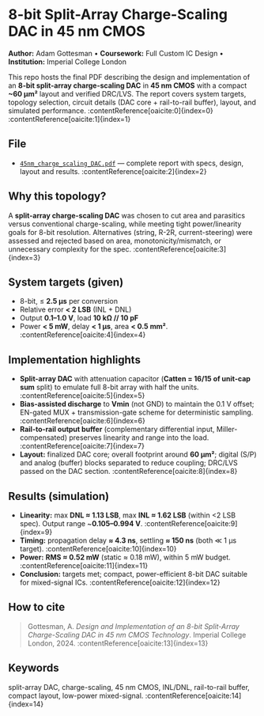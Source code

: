 # 8-bit Split-Array Charge-Scaling DAC in 45 nm CMOS

**Author:** Adam Gottesman • **Coursework:** Full Custom IC Design • **Institution:** Imperial College London

This repo hosts the final PDF describing the design and implementation of an **8-bit split-array charge-scaling DAC** in **45 nm CMOS** with a compact **~60 µm²** layout and verified DRC/LVS. The report covers system targets, topology selection, circuit details (DAC core + rail-to-rail buffer), layout, and simulated performance. :contentReference[oaicite:0]{index=0} :contentReference[oaicite:1]{index=1}

## File
- [`45nm_charge_scaling_DAC.pdf`](45nm_charge_scaling_DAC.pdf) — complete report with specs, design, layout and results. :contentReference[oaicite:2]{index=2}

## Why this topology?
A **split-array charge-scaling DAC** was chosen to cut area and parasitics versus conventional charge-scaling, while meeting tight power/linearity goals for 8-bit resolution. Alternatives (string, R-2R, current-steering) were assessed and rejected based on area, monotonicity/mismatch, or unnecessary complexity for the spec. :contentReference[oaicite:3]{index=3}

## System targets (given)
- 8-bit, ≤ **2.5 µs** per conversion  
- Relative error **< 2 LSB** (INL + DNL)  
- Output **0.1–1.0 V**, load **10 kΩ // 10 pF**  
- Power **< 5 mW**, delay **< 1 µs**, area **< 0.5 mm²**. :contentReference[oaicite:4]{index=4}

## Implementation highlights
- **Split-array DAC** with attenuation capacitor (**Catten = 16/15 of unit-cap sum** split) to emulate full 8-bit array with half the units. :contentReference[oaicite:5]{index=5}  
- **Bias-assisted discharge** to **Vmin** (not GND) to maintain the 0.1 V offset; EN-gated MUX + transmission-gate scheme for deterministic sampling. :contentReference[oaicite:6]{index=6}  
- **Rail-to-rail output buffer** (complementary differential input, Miller-compensated) preserves linearity and range into the load. :contentReference[oaicite:7]{index=7}  
- **Layout:** finalized DAC core; overall footprint around **60 µm²**; digital (S/P) and analog (buffer) blocks separated to reduce coupling; DRC/LVS passed on the DAC section. :contentReference[oaicite:8]{index=8}

## Results (simulation)
- **Linearity:** max **DNL ≈ 1.13 LSB**, max **INL ≈ 1.62 LSB** (within <2 LSB spec). Output range ~**0.105–0.994 V**. :contentReference[oaicite:9]{index=9}  
- **Timing:** propagation delay **≈ 4.3 ns**, settling **≈ 150 ns** (both ≪ 1 µs target). :contentReference[oaicite:10]{index=10}  
- **Power:** **RMS ≈ 0.52 mW** (static ≈ 0.18 mW), within 5 mW budget. :contentReference[oaicite:11]{index=11}  
- **Conclusion:** targets met; compact, power-efficient 8-bit DAC suitable for mixed-signal ICs. :contentReference[oaicite:12]{index=12}

## How to cite
> Gottesman, A. *Design and Implementation of an 8-bit Split-Array Charge-Scaling DAC in 45 nm CMOS Technology*. Imperial College London, 2024. :contentReference[oaicite:13]{index=13}

## Keywords
split-array DAC, charge-scaling, 45 nm CMOS, INL/DNL, rail-to-rail buffer, compact layout, low-power mixed-signal. :contentReference[oaicite:14]{index=14}
